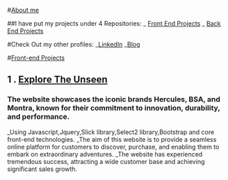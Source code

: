 #[About me](https://github.com/Piyush3777)

##I have put my projects under 4 Repositories:
_ [Front End Projects](https://github.com/Piyush3777/front-end)
_ [Back End Projects](https://github.com/Piyush3777/back-end)

#Check Out my other profiles:
_[LinkedIn](https://www.linkedin.com/in/piyush-joshi-293baa24b/)
_[Blog](biosuperstars.com)


#[Front-end Projects](https://github.com/Piyush3777/Front-end-projects)

## 1 . [Explore The Unseen](https://github.com/Piyush3777/Front-end-projects/Explore_The_Unseen/main?readme=1)

### The website showcases the iconic brands Hercules, BSA, and Montra, known for their commitment to innovation, durability, and performance.

_Using Javascript,Jquery,Slick library,Select2 library,Bootstrap and core front-end technologies.
_The aim of this website is to provide a seamless online platform for customers to discover, purchase, and  enabling them to embark on extraordinary adventures.
_The website has experienced tremendous success, attracting a wide customer base and achieving significant sales growth. 

   
   
   





